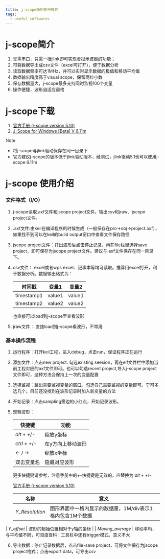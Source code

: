 ```yaml
---
title: j-scope简明使用教程
tags:
  - useful softwares
---
```


# j-scope简介
1. 无需串口，只需一根jlink即可实现虚拟示波器的功能；
2. 可将数据导出成csv文件（excel可打开），便于数据分析
3. 读取数据频率可达1MHz，并可以实时显示数据的极值和移动平均值
4. 数据输出精度高于visual scope，保留两位小数
5. 保存数据量大，j-scope最多支持同时监视100个变量
6. 操作便捷，波形自适应窗格

# j-scope下载
1. [官方手册 (j-scope version 5.10)](https://www.segger.com/downloads/jlink/)
2. [J-Scope for Windows [Beta] V 6.11m ](https://www.segger.com/downloads/jlink/#JScope)

Note: 
* 将j-scope与jlink驱动保存在同一目录下
* 官方建议j-scope的版本低于jlink驱动版本，经测试，jlink驱动5.1也可以使用j-scope 6.11m

# j-scope 使用介绍
### 文件格式（I/O）
1. j-scope读取.axf文件和jscope project文件，输出csv和jraw、jscope project文件。

2. .axf文件:由keil在编译程序的时候生成（一般保存在pro->obj->project.axf），如果找不到可以在keil的build output窗口中查看文件保存路径
3. jscope project文件：打出波形后点击停止记录，再在file栏里选择save project，即可保存为jscope project文件。建议与.axf文件保存在同一目录下。
4. csv文件： excel或者wps excel、记事本等均可读取。推荐用excel打开，利于数据分析。数据输出格式为：

      |  时间戳 | 变量1 | 变量2 |
      |  ----  | ----  | --- |
      | timestamp1 | value1 | value1|
      | timestamp2  | value2 | value2 |
      也直接可以load到j-scope里查看波形
5. jraw文件： 直接load到j-scope看波形，不常用

### 基本操作流程
1. 运行程序：打开keil工程，进入debug，点击run，保证程序正在运行

2. 添加文件：点击new project. 勾选existing seesion，再在elf文件栏中添加当前工程对应的axf文件即可。也可以勾选recent project,导入j-scope project文件即可，这种方法会保持上一次的变量配置

3. 选择监视：跳出需要监视变量的窗口。勾选自己需要监视的变量即可。宁可多选几个，目前还没找到在波形记录时加入新变量的方法

4. 开始记录：点击sampling旁边的小红点，开始记录波形。

5. 观察波形：
   
      | 快捷键 | 功能 |
      | --- | ---|
      |  _alt_ + _+_/_-_| 缩放y坐标 |
      | _ctrl_ + _+_/_-_ | 在y方向上移动波形 |
      | <- / ->  | 缩放x坐标 |
      | 双击变量名 | 隐藏对应波形 |
      更多快捷键请参考，注意手册中的+-快捷键是无效的，应替换为 _alt_ + _+_/_-_ 
      
      [官方手册 (j-scope version 5.10)](https://www.segger.com/downloads/jlink/)
      
      | 名称 | 意义 |
      | --- | ---|
      |  _Y_Resolution_ | 图形界面中一格内显示的数据量，1M/div表示1格内包含1M个数据 |
| _Y_offset_ | 波形的起始位置相对于y轴的坐标 |
   | _Moving_average_ | 移动平均，与平均值不同，可百度百科 |
   工具栏中还有trigger模式，意义不大
   
6. 导出数据：停止记录数据后，点击file-save project，可将文件保存为jscope project格式；点击export data，可导出csv
